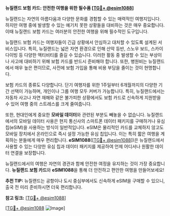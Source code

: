 **뉴질랜드 보험 카드: 안전한 여행을 위한 필수품 [[TG💪+ @esim1088](https://t.me/s/esim1088)]**

뉴질랜드는 자연의 아름다움과 다양한 문화를 경험할 수 있는 매력적인 여행지입니다. 하지만 여행 중에 발생할 수 있는 예기치 못한 상황들을 대비하는 것은 매우 중요합니다. 이때 뉴질랜드 보험 카드는 여러분의 안전한 여행을 위해 필수적인 도구입니다.

뉴질랜드 보험 카드는 여행자들이 긴급 상황에서 안심하고 대처할 수 있도록 설계된 서비스입니다. 특히, 뉴질랜드는 넓은 자연 환경으로 인해 산악 등반, 스노우 보드, 스카이다이빙 등 다양한 액티비티를 즐길 수 있습니다. 이러한 활동 중 발생할 수 있는 부상이나 사고에 대비하기 위해 보험 카드를 반드시 준비해야 합니다. 또한, 병원비는 뉴질랜드에서 매우 높은 편이므로, 사전에 보험 가입을 통해 비용 부담을 줄이는 것이 현명합니다.

보험 카드의 종류도 다양합니다. 단기 여행자를 위한 1주일부터 6개월까지의 다양한 기간 선택이 가능하며, 개인이나 그룹 여행 모두 커버가 가능합니다. 특히, 뉴질랜드에서는 자동차 사고나 자연 재해와 같은 불가피한 상황에서도 보험 카드로 신속하게 지원받을 수 있어 여행 중의 스트레스를 크게 줄여줍니다.

또한, 현대인에게 중요한 **모바일 데이터**와 관련된 부분도 빼놓을 수 없습니다. 뉴질랜드에서의 모바일 데이터 사용은 현지 통신사의 스마트폰 데이터 패키지를 구매하거나 유심칩(eSIM)을 사용하는 방식이 일반적입니다. eSIM은 물리적인 카드를 교체하지 않고도 모바일 장치에서 온라인으로 즉시 설정 가능한 유심 칩입니다. 이는 특히 짧은 여행을 계획하는 분들에게 매우 편리합니다. **eSIM1088**([[TG💪+ @esim1088](https://t.me/s/esim1088)])은 뉴질랜드에서 사용할 수 있는 다양한 유심 칩과 데이터 패키지를 제공하여 언제 어디서나 원활한 데이터 연결을 보장합니다.

뉴질랜드에서의 여행은 자연의 경관과 함께 안전한 여정을 유지하는 것이 가장 중요합니다. **뉴질랜드 보험 카드**와 **eSIM1088**을 통해 더 안전하고 편안한 여행을 만들어보세요! 

**추천 TIP:** 뉴질랜드는 공항이나 도시 중심부에서도 신속하게 eSIM을 구매할 수 있으니, 출국 전 미리 준비하시면 더욱 편리합니다.

**참고 링크:** [[TG💪+ @esim1088](https://t.me/s/esim1088)]  

[[TG💪+ @esim1088](https://t.me/s/esim1088) ![Image](https://i.postimg.cc/Y0z9fWf4/image.png)]